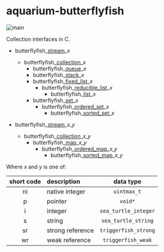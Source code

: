 # aquarium-butterflyfish

![main](https://github.com/pretore/aquarium-butterflyfish/actions/workflows/cmake.yml/badge.svg?branch=main)

Collection interfaces in C.

- butterflyfish\_[stream](doc/Streams.md)\__x_
  - butterflyfish\_[collection](doc/Collections.md)\__x_
    - butterflyfish\_[queue](doc/Queues.md)\__x_
    - butterflyfish\_[stack](doc/Stack.md)\__x_
    - butterflyfish\_[fixed_list](doc/FixedLists.md)\__x_
      - butterflyfish\_[reducible_list](doc/ReducibleLists.md)\__x_
        - butterflyfish\_[list](doc/Lists.md)\__x_
    - butterflyfish\_[set](doc/Sets.md)\__x_
      - butterflyfish\_[ordered_set](doc/OrderedSets.md)\__x_
        - butterflyfish\_[sorted_set](doc/SortedSets.md)\__x_

- butterflyfish\_[stream](doc/Streams.md)\__x\_y_
  - butterflyfish\_[collection](doc/Collections.md)\__x\_y_
    - butterflyfish\_[map](doc/Maps.md)\__x\_y_
      - butterflyfish\_[ordered_map](doc/OrderedMaps.md)\__x\_y_
        - butterflyfish\_[sorted_map](doc/SortedMaps.md)\__x\_y_

Where _x_ and _y_ is one of:

| short code | description       |          data type          |
|:----------:|:------------------|:---------------------------:|
|     ni     | native integer    |        ``uintmax_t``        |
|     p      | pointer           |          ``void*``          |
|     i      | integer           |   ``sea_turtle_integer``    |
|     s      | string            |    ``sea_turtle_string``    |
|     sr     | strong reference  |   ``triggerfish_strong``    |
|     wr     | weak reference    |    ``triggerfish_weak``     |
